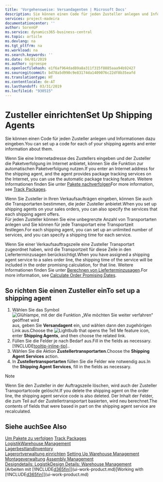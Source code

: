 ```yaml
---
title: 'Vorgehensweise: Versandagenten | Microsoft Docs'
description: Sie können einen Code für jeden Zusteller anlegen und Informationen dazu eingeben.
services: project-madeira
documentationcenter: ''
author: SorenGP
ms.service: dynamics365-business-central
ms.topic: article
ms.devlang: na
ms.tgt_pltfrm: na
ms.workload: na
ms.search.keywords: ''
ms.date: 04/01/2019
ms.author: sgroespe
ms.openlocfilehash: e1f6af964dad89a8a311f315f8885aaa94b92427
ms.sourcegitcommit: bd78a5d990c9e83174da1409076c22df8b35eafd
ms.translationtype: HT
ms.contentlocale: de-AT
ms.lasthandoff: 03/31/2019
ms.locfileid: "930515"
---
```

# <a name="set-up-shipping-agents"></a><span data-ttu-id="eff13-103">Zusteller einrichten</span><span class="sxs-lookup"><span data-stu-id="eff13-103">Set Up Shipping Agents</span></span>
<span data-ttu-id="eff13-104">Sie können einen Code für jeden Zusteller anlegen und Informationen dazu eingeben.</span><span class="sxs-lookup"><span data-stu-id="eff13-104">You can set up a code for each of your shipping agents and enter information about them.</span></span>  

<span data-ttu-id="eff13-105">Wenn Sie eine Internetadresse des Zustellers eingeben und der Zusteller die Paketverfolgung im Internet anbietet, können Sie die Funktion zur automatischen Paketverfolgung nutzen.</span><span class="sxs-lookup"><span data-stu-id="eff13-105">If you enter an Internet address for the shipping agent, and the agent provides package tracking services on the Internet, you can use the automatic package tracking feature.</span></span> <span data-ttu-id="eff13-106">Weitere Informationen finden Sie unter [Pakete nachverfolgen](sales-how-track-packages.md)</span><span class="sxs-lookup"><span data-stu-id="eff13-106">For more information, see [Track Packages](sales-how-track-packages.md).</span></span>

<span data-ttu-id="eff13-107">Wenn Sie Zusteller in Ihren Verkaufsaufträgen eingeben, können Sie auch die Transportarten bestimmen, die jeder Zusteller anbietet.</span><span class="sxs-lookup"><span data-stu-id="eff13-107">When you set up shipping agents on your sales orders, you can also specify the services that each shipping agent offers.</span></span>  
<span data-ttu-id="eff13-108">Für jeden Zusteller können Sie eine unbegrenzte Anzahl von Transportarten anlegen und Sie können für jede Transportart eine Transportzeit festlegen.</span><span class="sxs-lookup"><span data-stu-id="eff13-108">For each shipping agent, you can set up an unlimited number of services, and you can specify a shipping time for each service.</span></span>  

<span data-ttu-id="eff13-109">Wenn Sie einer Verkaufsauftragszeile eine Zusteller Transportart zugeordnet haben, wird die Transportzeit für diese Zeile in den Lieferterminzusagen berücksichtigt.</span><span class="sxs-lookup"><span data-stu-id="eff13-109">When you have assigned a shipping agent service to a sales order line, the shipping time of the service will be included in the order promising calculation, for that line.</span></span> <span data-ttu-id="eff13-110">Weitere Informationen finden Sie unter [Berechnen von Lieferterminzusagen](sales-how-to-calculate-order-promising-dates.md).</span><span class="sxs-lookup"><span data-stu-id="eff13-110">For more information, see [Calculate Order Promising Dates](sales-how-to-calculate-order-promising-dates.md).</span></span>

## <a name="to-set-up-a-shipping-agent"></a><span data-ttu-id="eff13-111">So richten Sie einen Zusteller ein</span><span class="sxs-lookup"><span data-stu-id="eff13-111">To set up a shipping agent</span></span>  
1.  <span data-ttu-id="eff13-112">Wählen Sie das Symbol ![Glühlampe, mit der die Funktion „Wie möchten Sie weiter verfahren“ geöffnet wird](media/ui-search/search_small.png "Wie möchten Sie weiter verfahren?") aus, geben Sie **Versandagent** ein, und wählen dann den zugehörigen Link aus.</span><span class="sxs-lookup"><span data-stu-id="eff13-112">Choose the ![Lightbulb that opens the Tell Me feature](media/ui-search/search_small.png "Tell me what you want to do") icon, enter **Shipping Agents**, and then choose the related link.</span></span>  
2.  <span data-ttu-id="eff13-113">Füllen Sie die Felder je nach Bedarf aus.</span><span class="sxs-lookup"><span data-stu-id="eff13-113">Fill in the fields as necessary.</span></span> [!INCLUDE[tooltip-inline-tip](includes/tooltip-inline-tip_md.md)]<span data-ttu-id="eff13-114">.</span><span class="sxs-lookup"><span data-stu-id="eff13-114">.</span></span>  
3.  <span data-ttu-id="eff13-115">Wählen Sie die Aktion **Zustellertransportarten**.</span><span class="sxs-lookup"><span data-stu-id="eff13-115">Choose the **Shipping Agent Services** action.</span></span>
4. <span data-ttu-id="eff13-116">In **Zustellertransportarten** füllen Sie die Felder wie notwendig aus.</span><span class="sxs-lookup"><span data-stu-id="eff13-116">In the **Shipping Agent Services**, fill in the fields as necessary.</span></span>

> [!NOTE]  
>  <span data-ttu-id="eff13-117">Wenn Sie den Zusteller in der Auftragszeile löschen, wird auch der Zusteller Transportartcode gelöscht.</span><span class="sxs-lookup"><span data-stu-id="eff13-117">If you delete the shipping agent on the order line, the shipping agent service code is also deleted.</span></span> <span data-ttu-id="eff13-118">Der Inhalt der Felder, die zum Teil auf der Zustellertransportart basierten, wird neu berechnet.</span><span class="sxs-lookup"><span data-stu-id="eff13-118">The contents of fields that were based in part on the shipping agent service are recalculated.</span></span>  

## <a name="see-also"></a><span data-ttu-id="eff13-119">Siehe auch</span><span class="sxs-lookup"><span data-stu-id="eff13-119">See Also</span></span>
<span data-ttu-id="eff13-120">[Um Pakete zu verfolgen](sales-how-track-packages.md)  </span><span class="sxs-lookup"><span data-stu-id="eff13-120">[Track Packages](sales-how-track-packages.md)  </span></span>  
[<span data-ttu-id="eff13-121">Logistik</span><span class="sxs-lookup"><span data-stu-id="eff13-121">Warehouse Management</span></span>](warehouse-manage-warehouse.md)  
[<span data-ttu-id="eff13-122">Lagerbesttand</span><span class="sxs-lookup"><span data-stu-id="eff13-122">Inventory</span></span>](inventory-manage-inventory.md)  
<span data-ttu-id="eff13-123">[Lagerortverwaltung einrichten](warehouse-setup-warehouse.md)   </span><span class="sxs-lookup"><span data-stu-id="eff13-123">[Setting Up Warehouse Management](warehouse-setup-warehouse.md)   </span></span>  
<span data-ttu-id="eff13-124">[Montageverwaltung](assembly-assemble-items.md)  </span><span class="sxs-lookup"><span data-stu-id="eff13-124">[Assembly Management](assembly-assemble-items.md)  </span></span>  
[<span data-ttu-id="eff13-125">Designdetails: Logistik</span><span class="sxs-lookup"><span data-stu-id="eff13-125">Design Details: Warehouse Management</span></span>](design-details-warehouse-management.md)  
<span data-ttu-id="eff13-126">[Arbeiten mit [!INCLUDE[d365fin](includes/d365fin_md.md)]](ui-work-product.md)</span><span class="sxs-lookup"><span data-stu-id="eff13-126">[Working with [!INCLUDE[d365fin](includes/d365fin_md.md)]](ui-work-product.md)</span></span>  
